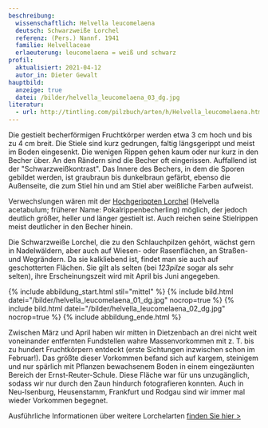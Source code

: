 ```yaml
---
beschreibung:
  wissenschaftlich: Helvella leucomelaena
  deutsch: Schwarzweiße Lorchel
  referenz: (Pers.) Nannf. 1941
  familie: Helvellaceae
  erlaeuterung: leucomelaena = weiß und schwarz
profil:
  aktualisiert: 2021-04-12
  autor_in: Dieter Gewalt
hauptbild:
  anzeige: true
  datei: /bilder/helvella_leucomelaena_03_dg.jpg
literatur:
  - url: http://tintling.com/pilzbuch/arten/h/Helvella_leucomelaena.html
---
```

Die gestielt becherförmigen Fruchtkörper werden etwa 3 cm hoch und bis zu 4 cm breit. Die Stiele sind kurz gedrungen, faltig längsgerippt und meist im Boden eingesenkt. Die wenigen Rippen gehen kaum oder nur kurz in den Becher über. An den Rändern sind die Becher oft eingerissen. Auffallend ist der "Schwarzweißkontrast". Das Innere des Bechers, in dem die Sporen gebildet werden, ist graubraun bis dunkelbraun gefärbt, ebenso die Außenseite, die zum Stiel hin und am Stiel aber weißliche Farben aufweist.

Verwechslungen wären mit der [Hochgerippten Lorchel](/pilze/helvella-acetabulum-hochgerippte-lorchel) (Helvella acetabulum; früherer Name: Pokalrippenbecherling) möglich, der jedoch deutlich größer, heller und länger gestielt ist. Auch reichen seine Stielrippen meist deutlicher in den Becher hinein.

Die Schwarzweiße Lorchel, die zu den Schlauchpilzen gehört, wächst gern in Nadelwäldern, aber auch auf Wiesen- oder Rasenflächen, an Straßen- und Wegrändern. Da sie kalkliebend ist, findet man sie auch auf geschotterten Flächen. Sie gilt als selten (bei *123pilze* sogar als sehr selten), ihre Erscheinungszeit wird mit April bis Juni angegeben.

{% include abbildung_start.html stil="mittel" %}
{% include bild.html datei="/bilder/helvella_leucomelaena_01_dg.jpg" nocrop=true %}
{% include bild.html datei="/bilder/helvella_leucomelaena_02_dg.jpg" nocrop=true %}
{% include abbildung_ende.html %}

Zwischen März und April haben wir mitten in Dietzenbach an drei nicht weit voneinander entfernten Fundstellen wahre Massenvorkommen mit z. T. bis zu hundert Fruchtkörpern entdeckt (erste Sichtungen inzwischen schon im Februar!). Das größte dieser Vorkommen befand sich auf kargem, steinigem und nur spärlich mit Pflanzen bewachsenem Boden in einem eingezäunten Bereich der Ernst-Reuter-Schule. Diese Fläche war für uns unzugänglich, sodass wir nur durch den Zaun hindurch fotografieren konnten. Auch in Neu-Isenburg, Heusenstamm, Frankfurt und Rodgau sind wir immer mal wieder Vorkommen begegnet.

Ausführliche Informationen über weitere Lorchelarten [finden Sie hier >](/verwandt/lorcheln)